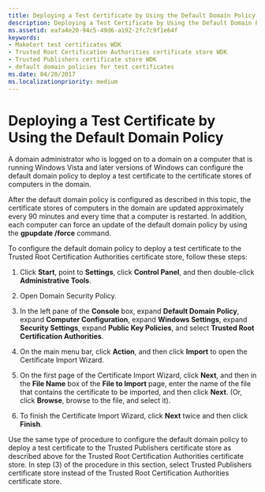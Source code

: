```yaml
---
title: Deploying a Test Certificate by Using the Default Domain Policy
description: Deploying a Test Certificate by Using the Default Domain Policy
ms.assetid: eafa4e20-94c5-49d6-a192-2fc7c9f1e64f
keywords:
- MakeCert test certificates WDK
- Trusted Root Certification Authorities certificate store WDK
- Trusted Publishers certificate store WDK
- default domain policies for test certificates
ms.date: 04/20/2017
ms.localizationpriority: medium
---
```


# Deploying a Test Certificate by Using the Default Domain Policy


A domain administrator who is logged on to a domain on a computer that is running Windows Vista and later versions of Windows can configure the default domain policy to deploy a test certificate to the certificate stores of computers in the domain.

After the default domain policy is configured as described in this topic, the certificate stores of computers in the domain are updated approximately every 90 minutes and every time that a computer is restarted. In addition, each computer can force an update of the default domain policy by using the **gpupdate /force** command.

To configure the default domain policy to deploy a test certificate to the Trusted Root Certification Authorities certificate store, follow these steps:

1.  Click **Start**, point to **Settings**, click **Control Panel**, and then double-click **Administrative Tools**.

2.  Open Domain Security Policy.

3.  In the left pane of the **Console** box, expand **Default Domain Policy**, expand **Computer Configuration**, expand **Windows Settings**, expand **Security Settings**, expand **Public Key Policies**, and select **Trusted Root Certification Authorities**.

4.  On the main menu bar, click **Action**, and then click **Import** to open the Certificate Import Wizard.

5.  On the first page of the Certificate Import Wizard, click **Next**, and then in the **File Name** box of the **File to Import** page, enter the name of the file that contains the certificate to be imported, and then click **Next**. (Or, click **Browse**, browse to the file, and select it).

6.  To finish the Certificate Import Wizard, click **Next** twice and then click **Finish**.

Use the same type of procedure to configure the default domain policy to deploy a test certificate to the Trusted Publishers certificate store as described above for the Trusted Root Certification Authorities certificate store. In step (3) of the procedure in this section, select Trusted Publishers certificate store instead of the Trusted Root Certification Authorities certificate store.

 

 





